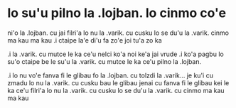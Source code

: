 # lo su'u pilno la .lojban. lo cinmo co'e
ni'o la .lojban. cu jai filri'a lo nu la .varik. cu cusku lo se du'u la .varik. cinmo ma kau ma kau  .i ctaipe la'e di'u fa zo'e joi tu'a zo ka

.i la .varik. cu mutce le ka ce'u nelci ko'a noi ke'a jai vrude  .i ko'a pagbu lo su'o ctaipe be le su'u la .varik. cu mutce le ka ce'u pilno la .lojban.

.i lo nu vo'e fanva fi le glibau fo la .lojban. cu tolzdi la .varik... je ku'i cu zmadu lo nu la .varik. cu cusku bau le glibau jenai cu fanva fi le glibau kei le ka ce'u filri'a lo nu la .varik. cu cusku lo se du'u la .varik. cu cinmo ma kau ma kau
